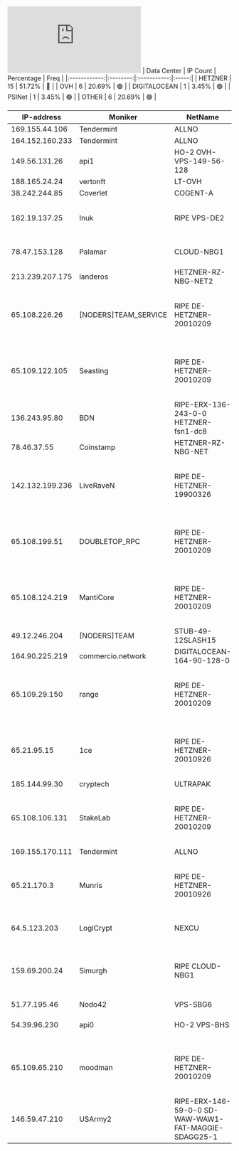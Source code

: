 ![Diagramm](https://github.com/obajay/StateSync-snapshots/blob/main/Projects/Rebus/1/README.md)
| Data Center | IP Count | Percentage | Freq |
|:------------:|:--------:|:-----------:|:-----:|
| HETZNER | 15 | 51.72% | 🔴 |
| OVH | 6 | 20.69% | 🟢 |
| DIGITALOCEAN | 1 | 3.45% | 🟢 |
| PSINet | 1 | 3.45% | 🟢 |
| OTHER | 6 | 20.69% | 🟢 |

<!-- START_TABLE -->
| IP-address | Moniker | NetName | Organization |
|-------------|-------------|-------------|-------------|
| 169.155.44.106 | Tendermint | ALLNO | Allnodes Inc |
| 164.152.160.233 | Tendermint | ALLNO | Allnodes Inc |
| 149.56.131.26 | api1 | HO-2 OVH-VPS-149-56-128 | OVH Hosting, Inc. OVH Hosting, Inc. |
| 188.165.24.24 | vertonft | LT-OVH | UAB OVH |
| 38.242.244.85 | Coverlet | COGENT-A | PSINet, Inc. |
| 162.19.137.25 | Inuk | RIPE VPS-DE2 | RIPE Network Coordination Centre OVH GmbH |
| 78.47.153.128 | Palamar | CLOUD-NBG1 | Hetzner Online GmbH Hetzner Online GmbH |
| 213.239.207.175 | landeros | HETZNER-RZ-NBG-NET2 |  |
| 65.108.226.26 | [NODERS]TEAM_SERVICE | RIPE DE-HETZNER-20010209 | RIPE Network Coordination Centre Hetzner Online GmbH Hetzner Online GmbH |
| 65.109.122.105 | Seasting | RIPE DE-HETZNER-20010209 | RIPE Network Coordination Centre Hetzner Online GmbH Hetzner Online GmbH |
| 136.243.95.80 | BDN | RIPE-ERX-136-243-0-0 HETZNER-fsn1-dc8 | RIPE Network Coordination Centre Hetzner Online GmbH |
| 78.46.37.55 | Coinstamp | HETZNER-RZ-NBG-NET | Hetzner Online GmbH |
| 142.132.199.236 | LiveRaveN | RIPE DE-HETZNER-19900326 | RIPE Network Coordination Centre Hetzner Online GmbH Hetzner Online GmbH |
| 65.108.199.51 | DOUBLETOP_RPC | RIPE DE-HETZNER-20010209 | RIPE Network Coordination Centre Hetzner Online GmbH Hetzner Online GmbH |
| 65.108.124.219 | MantiCore | RIPE DE-HETZNER-20010209 | RIPE Network Coordination Centre Hetzner Online GmbH Hetzner Online GmbH |
| 49.12.246.204 | [NODERS]TEAM | STUB-49-12SLASH15 |  |
| 164.90.225.219 | commercio.network | DIGITALOCEAN-164-90-128-0 | DigitalOcean, LLC |
| 65.109.29.150 | range | RIPE DE-HETZNER-20010209 | RIPE Network Coordination Centre Hetzner Online GmbH Hetzner Online GmbH |
| 65.21.95.15 | 1ce | RIPE DE-HETZNER-20010926 | RIPE Network Coordination Centre Hetzner Online GmbH Hetzner Online GmbH |
| 185.144.99.30 | cryptech | ULTRAPAK | Ultra-Pak LLC |
| 65.108.106.131 | StakeLab | RIPE DE-HETZNER-20010209 | RIPE Network Coordination Centre Hetzner Online GmbH Hetzner Online GmbH |
| 169.155.170.111 | Tendermint | ALLNO | Allnodes Inc |
| 65.21.170.3 | Munris | RIPE DE-HETZNER-20010926 | RIPE Network Coordination Centre Hetzner Online GmbH Hetzner Online GmbH |
| 64.5.123.203 | LogiCrypt | NEXCU | NEXCUS TECHNOLOGIES LLC |
| 159.69.200.24 | Simurgh | RIPE CLOUD-NBG1 | RIPE Network Coordination Centre Hetzner Online GmbH Hetzner Online GmbH |
| 51.77.195.46 | Nodo42 | VPS-SBG6 | OVH SAS |
| 54.39.96.230 | api0 | HO-2 VPS-BHS | OVH Hosting, Inc. OVH Hosting, Inc. |
| 65.109.65.210 | moodman | RIPE DE-HETZNER-20010209 | RIPE Network Coordination Centre Hetzner Online GmbH Hetzner Online GmbH |
| 146.59.47.210 | USArmy2 | RIPE-ERX-146-59-0-0 SD-WAW-WAW1-FAT-MAGGIE-SDAGG25-1 | RIPE Network Coordination Centre OVH Sp. z o. o. |

<!-- END_TABLE -->